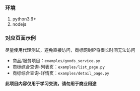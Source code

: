 ### 环境
1. python3.6+
2. nodejs


### 对应页面示例
尽量使用代理测试，避免直接访问，商标网封IP将很长时间无法访问

* 商品/服务项目：`examples/goods_service.py`
* 商标综合查询-列表页：`examples/list_page.py`
* 商标综合查询-详情页：`examples/detail_page.py`


**此项目内容仅用于学习交流，请勿用于商业用途**